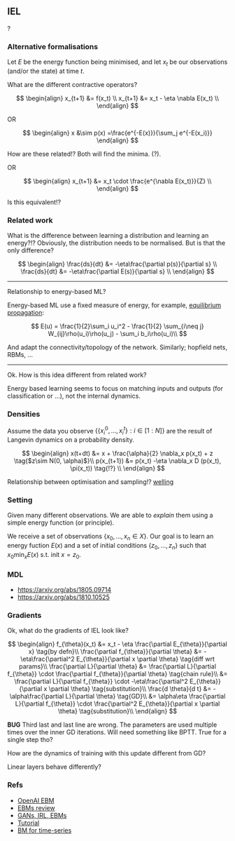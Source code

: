 ## IEL

?

### Alternative formalisations

Let $E$ be the energy function being minimised, and let $x_t$ be our observations (and/or the state) at time $t$.

What are the different contractive operators?

$$
\begin{align}
x_{t+1} &= f(x_t) \\
x_{t+1} &= x_t - \eta \nabla E(x_t) \\
\end{align}
$$

OR

$$
\begin{align}
x &\sim p(x) =\frac{e^{-E(x)}}{\sum_j e^{-E(x_i)}}
\end{align}
$$

How are these related!? Both will find the minima. (?).

OR

$$
\begin{align}
x_{t+1} &= x_t \cdot \frac{e^{\nabla E(x_t)}}{Z} \\
\end{align}
$$

Is this equivalent!?

### Related work

What is the difference between learning a distribution and learning an energy?!?
Obviously, the distribution needs to be normalised. But is that the only difference?

$$
\begin{align}
\frac{ds}{dt} &= -\eta\frac{\partial p(s)}{\partial s} \\
\frac{ds}{dt} &= -\eta\frac{\partial E(s)}{\partial s} \\
\end{align}
$$

***

Relationship to energy-based ML?

Energy-based ML use a fixed measure of energy, for example, [equilibrium propagation](https://arxiv.org/abs/1602.05179):

$$
E(u) = \frac{1}{2}\sum_i u_i^2 - \frac{1}{2} \sum_{i\neq j} W_{ij}\rho(u_i)\rho(u_j) - \sum_i b_i\rho(u_i)\\
$$

And adapt the connectivity/topology of the network. Similarly; hopfield nets, RBMs, ...



***

Ok. How is this idea different from related work?

Energy based learning seems to focus on matching inputs and outputs (for classification or ...), not the internal dynamics.

### Densities

Assume the data you observe $\{\{x^0_i, \dots, x^t_i\}: i\in [1:N] \}$ are the result of Langevin dynamics on a probability density.

$$
\begin{align}
x(t+dt) &= x + \frac{\alpha}{2} \nabla_x p(x_t) + z \tag{$z\sim N(0, \alpha)$}\\
p(x_{t+1}) &= p(x_t) -\eta \nabla_x D (p(x_t), \pi(x_t)) \tag{!?} \\
\end{align}
$$

Relationship between optimisation and sampling!? [welling](https://www.ics.uci.edu/~welling/publications/papers/stoclangevin_v6.pdf)

### Setting

Given many different observations. We are able to _explain_ them using a simple energy function (or principle).

We receive a set of observations $\{x_0, \dots, x_n \in X\}$. Our goal is to learn an energy fuction $E(x)$ and a set of initial conditions $\{z_0, \dots, z_n\}$ such that $x_0 \mathop{\text{min}}_x E(x) \text{ s.t. init } x=z_0$.

### MDL

- https://arxiv.org/abs/1805.09714
- https://arxiv.org/abs/1810.10525

### Gradients

Ok, what do the gradients of IEL look like?

$$
\begin{align}
f_{\theta}(x_t) &= x_t - \eta \frac{\partial E_{\theta}}{\partial x} \tag{by defn}\\
\frac{\partial f_{\theta}}{\partial \theta} &= -\eta\frac{\partial^2 E_{\theta}}{\partial x \partial \theta} \tag{diff wrt params}\\
\frac{\partial L}{\partial \theta} &= \frac{\partial L}{\partial f_{\theta}} \cdot \frac{\partial f_{\theta}}{\partial \theta} \tag{chain rule}\\
&=  \frac{\partial L}{\partial f_{\theta}} \cdot -\eta\frac{\partial^2 E_{\theta}}{\partial x \partial \theta} \tag{substitution}\\
\frac{d \theta}{d t} &= -\alpha\frac{\partial L}{\partial \theta} \tag{GD}\\
&=  \alpha\eta \frac{\partial L}{\partial f_{\theta}} \cdot \frac{\partial^2 E_{\theta}}{\partial x \partial \theta} \tag{substitution}\\
\end{align}
$$

__BUG__ Third last and last line are wrong. The parameters are used multiple times over the inner GD iterations. Will need something like BPTT. True for a single step tho?

How are the dynamics of training with this update different from GD?

Linear layers behave differently?

### Refs

- [OpenAI EBM](https://arxiv.org/abs/1811.02486)
- [EBMs review](https://arxiv.org/abs/1708.06008)
- [GANs, IRL, EBMs](https://arxiv.org/abs/1611.03852)
- [Tutorial](http://yann.lecun.com/exdb/publis/pdf/lecun-06.pdf)
- [BM for time-series](https://arxiv.org/pdf/1708.06004.pdf)
